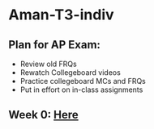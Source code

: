 # Aman-T3-indiv

## Plan for AP Exam:
* Review old FRQs
* Rewatch Collegeboard videos
* Practice collegeboard MCs and FRQs
* Put in effort on in-class assignments

## Week 0: [Here](https://amanj31.github.io/Aman-T3-indiv/week0)

